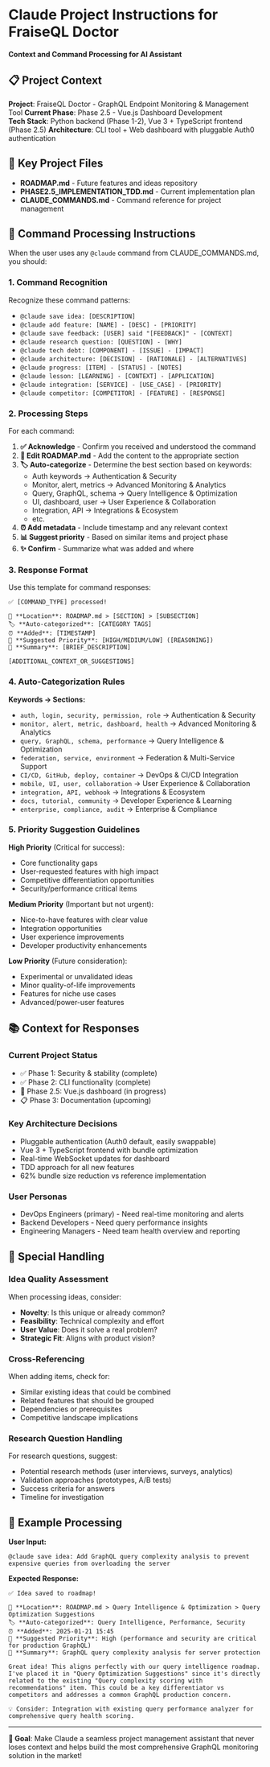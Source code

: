 # Claude Project Instructions for FraiseQL Doctor
**Context and Command Processing for AI Assistant**

## 📋 **Project Context**

**Project**: FraiseQL Doctor - GraphQL Endpoint Monitoring & Management Tool
**Current Phase**: Phase 2.5 - Vue.js Dashboard Development  
**Tech Stack**: Python backend (Phase 1-2), Vue 3 + TypeScript frontend (Phase 2.5)
**Architecture**: CLI tool + Web dashboard with pluggable Auth0 authentication

## 🎯 **Key Project Files**
- **ROADMAP.md** - Future features and ideas repository
- **PHASE2.5_IMPLEMENTATION_TDD.md** - Current implementation plan
- **CLAUDE_COMMANDS.md** - Command reference for project management

## 🤖 **Command Processing Instructions**

When the user uses any `@claude` command from CLAUDE_COMMANDS.md, you should:

### **1. Command Recognition**
Recognize these command patterns:
- `@claude save idea: [DESCRIPTION]`
- `@claude add feature: [NAME] - [DESC] - [PRIORITY]`
- `@claude save feedback: [USER] said "[FEEDBACK]" - [CONTEXT]`
- `@claude research question: [QUESTION] - [WHY]`
- `@claude tech debt: [COMPONENT] - [ISSUE] - [IMPACT]`
- `@claude architecture: [DECISION] - [RATIONALE] - [ALTERNATIVES]`
- `@claude progress: [ITEM] - [STATUS] - [NOTES]`
- `@claude lesson: [LEARNING] - [CONTEXT] - [APPLICATION]`
- `@claude integration: [SERVICE] - [USE_CASE] - [PRIORITY]`
- `@claude competitor: [COMPETITOR] - [FEATURE] - [RESPONSE]`

### **2. Processing Steps**

For each command:

1. **✅ Acknowledge** - Confirm you received and understood the command
2. **📝 Edit ROADMAP.md** - Add the content to the appropriate section
3. **🏷️ Auto-categorize** - Determine the best section based on keywords:
   - Auth keywords → Authentication & Security
   - Monitor, alert, metrics → Advanced Monitoring & Analytics  
   - Query, GraphQL, schema → Query Intelligence & Optimization
   - UI, dashboard, user → User Experience & Collaboration
   - Integration, API → Integrations & Ecosystem
   - etc.
4. **⏰ Add metadata** - Include timestamp and any relevant context
5. **📊 Suggest priority** - Based on similar items and project phase
6. **✨ Confirm** - Summarize what was added and where

### **3. Response Format**

Use this template for command responses:

```
✅ [COMMAND_TYPE] processed!

📍 **Location**: ROADMAP.md > [SECTION] > [SUBSECTION]
🏷️ **Auto-categorized**: [CATEGORY TAGS]
⏰ **Added**: [TIMESTAMP]
🎯 **Suggested Priority**: [HIGH/MEDIUM/LOW] ([REASONING])
📝 **Summary**: [BRIEF_DESCRIPTION]

[ADDITIONAL_CONTEXT_OR_SUGGESTIONS]
```

### **4. Auto-Categorization Rules**

**Keywords → Sections:**
- `auth, login, security, permission, role` → Authentication & Security
- `monitor, alert, metric, dashboard, health` → Advanced Monitoring & Analytics
- `query, GraphQL, schema, performance` → Query Intelligence & Optimization  
- `federation, service, environment` → Federation & Multi-Service Support
- `CI/CD, GitHub, deploy, container` → DevOps & CI/CD Integration
- `mobile, UI, user, collaboration` → User Experience & Collaboration
- `integration, API, webhook` → Integrations & Ecosystem
- `docs, tutorial, community` → Developer Experience & Learning
- `enterprise, compliance, audit` → Enterprise & Compliance

### **5. Priority Suggestion Guidelines**

**High Priority** (Critical for success):
- Core functionality gaps
- User-requested features with high impact
- Competitive differentiation opportunities
- Security/performance critical items

**Medium Priority** (Important but not urgent):
- Nice-to-have features with clear value
- Integration opportunities
- User experience improvements
- Developer productivity enhancements

**Low Priority** (Future consideration):
- Experimental or unvalidated ideas
- Minor quality-of-life improvements
- Features for niche use cases
- Advanced/power-user features

## 📚 **Context for Responses**

### **Current Project Status**
- ✅ Phase 1: Security & stability (complete)
- ✅ Phase 2: CLI functionality (complete)
- 🔄 Phase 2.5: Vue.js dashboard (in progress)
- 📋 Phase 3: Documentation (upcoming)

### **Key Architecture Decisions**
- Pluggable authentication (Auth0 default, easily swappable)
- Vue 3 + TypeScript frontend with bundle optimization
- Real-time WebSocket updates for dashboard
- TDD approach for all new features
- 62% bundle size reduction vs reference implementation

### **User Personas**
- DevOps Engineers (primary) - Need real-time monitoring and alerts
- Backend Developers - Need query performance insights
- Engineering Managers - Need team health overview and reporting

## 🎯 **Special Handling**

### **Idea Quality Assessment**
When processing ideas, consider:
- **Novelty**: Is this unique or already common?
- **Feasibility**: Technical complexity and effort
- **User Value**: Does it solve a real problem?
- **Strategic Fit**: Aligns with product vision?

### **Cross-Referencing**
When adding items, check for:
- Similar existing ideas that could be combined
- Related features that should be grouped
- Dependencies or prerequisites
- Competitive landscape implications

### **Research Question Handling**
For research questions, suggest:
- Potential research methods (user interviews, surveys, analytics)
- Validation approaches (prototypes, A/B tests)
- Success criteria for answers
- Timeline for investigation

## 🚀 **Example Processing**

**User Input:**
```
@claude save idea: Add GraphQL query complexity analysis to prevent expensive queries from overloading the server
```

**Expected Response:**
```
✅ Idea saved to roadmap!

📍 **Location**: ROADMAP.md > Query Intelligence & Optimization > Query Optimization Suggestions
🏷️ **Auto-categorized**: Query Intelligence, Performance, Security
⏰ **Added**: 2025-01-21 15:45
🎯 **Suggested Priority**: High (performance and security are critical for production GraphQL)
📝 **Summary**: GraphQL query complexity analysis for server protection

Great idea! This aligns perfectly with our query intelligence roadmap. I've placed it in "Query Optimization Suggestions" since it's directly related to the existing "Query complexity scoring with recommendations" item. This could be a key differentiator vs competitors and addresses a common GraphQL production concern.

💡 Consider: Integration with existing query performance analyzer for comprehensive query health scoring.
```

---

**🎯 Goal**: Make Claude a seamless project management assistant that never loses context and helps build the most comprehensive GraphQL monitoring solution in the market!